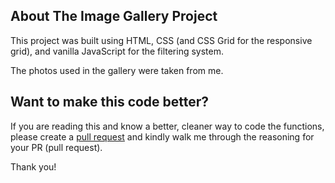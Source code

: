 ## About The Image Gallery Project

This project was built using HTML, CSS (and CSS Grid for the responsive grid), and vanilla JavaScript for the filtering system.

The photos used in the gallery were taken from me.

## Want to make this code better?

If you are reading this and know a better, cleaner way to code the functions, please create a [pull request](https://github.com/connorocampo/image-gallery/pulls) and kindly walk me through the reasoning for your PR (pull request).

Thank you!
